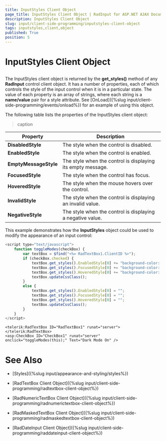 ```yaml
---
title: InputStyles Client Object
page_title: InputStyles Client Object | RadInput for ASP.NET AJAX Documentation
description: InputStyles Client Object
slug: input/client-side-programming/inputstyles-client-object
tags: inputstyles,client,object
published: True
position: 5
---
```


# InputStyles Client Object



## 

The InputStyles client object is returned by the **get_styles()** method of any **RadInput** control client object. It has a number of properties, each of which controls the style of the input control when it is in a particular state. The value of each property is an array of strings, where each string is a **name/value** pair for a style attribute. See [OnLoad]({%slug input/client-side-programming/events/onload%}) for an example of using this object.

The following table lists the properties of the InputStyles client object:


>caption  

| Property | Description |
| ------ | ------ |
| **DisabledStyle** |The style when the control is disabled.|
| **EnabledStyle** |The style when the control is enabled.|
| **EmptyMessageStyle** |The style when the control is displaying its empty message.|
| **FocusedStyle** |The style when the control has focus.|
| **HoveredStyle** |The style when the mouse hovers over the control.|
| **InvalidStyle** |The style when the control is displaying an invalid value.|
| **NegativeStyle** |The style when the control is displaying a negative value.|

This example demonstrates how the **InputStyles** object could be used to modify the appearance of an input control:

````JavaScript
<script type="text/javascript">
	function toggleModes(checkBox) {
		var textBox = $find("<%= RadTextBox1.ClientID %>");
		if (checkBox.checked) {
			textBox.get_styles().EnabledStyle[0] += "background-color: Gray; color: White;";
			textBox.get_styles().FocusedStyle[0] += "background-color: #AAA; color: White; border: 1px dashed DarkGreen;";
			textBox.get_styles().HoveredStyle[0] += "background-color: #AAA; color: White;";
			textBox.updateCssClass();
		}
		else {
			textBox.get_styles().EnabledStyle[0] = "";
			textBox.get_styles().FocusedStyle[0] = "";
			textBox.get_styles().HoveredStyle[0] = "";
			textBox.updateCssClass();
		}
	}
</script>
````



````ASPNET
<telerik:RadTextBox ID="RadTextBox1" runat="server"></telerik:RadTextBox>
<asp:CheckBox ID="CheckBox1" runat="server" onclick="toggleModes(this);" Text="Dark Mode On" />
````



# See Also

 * [Styles]({%slug input/appearance-and-styling/styles%})

 * [RadTextBox Client Object]({%slug input/client-side-programming/radtextbox-client-object%})

 * [RadNumericTextBox Client Object]({%slug input/client-side-programming/radnumerictextbox-client-object%})

 * [RadMaskedTextBox Client Object]({%slug input/client-side-programming/radmaskedtextbox-client-object%})

 * [RadDateInput Client Object]({%slug input/client-side-programming/raddateinput-client-object%})
